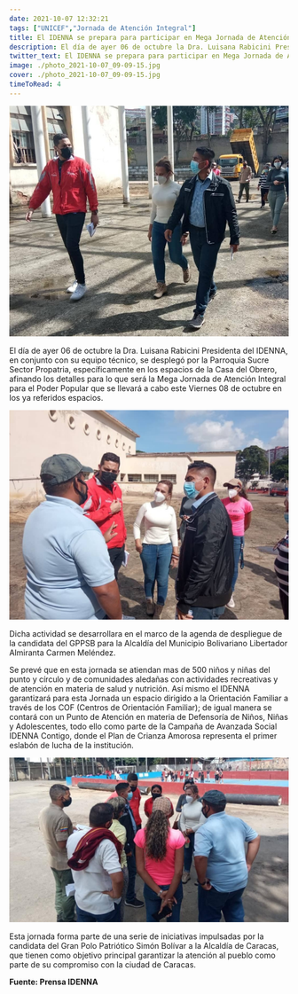 ```yaml
---
date: 2021-10-07 12:32:21
tags: ["UNICEF","Jornada de Atención Integral"] 
title: El IDENNA se prepara para participar en Mega Jornada de Atención Integral. 
description: El día de ayer 06 de octubre la Dra. Luisana Rabicini Presidenta del IDENNA, en conjunto con su equipo técnico, se desplegó por la Parroquia Sucre Sector Propatria, específicamente en los espacios de la Casa del Obrero
twitter_text: El IDENNA se prepara para participar en Mega Jornada de Atención Integral.
image: ./photo_2021-10-07_09-09-15.jpg
cover: ./photo_2021-10-07_09-09-15.jpg
timeToRead: 4
---
```


![IDENNA](./photo_2021-10-07_09-09-15.jpg)

El día de ayer 06 de octubre la Dra. Luisana Rabicini Presidenta del IDENNA, en conjunto con su equipo técnico, se desplegó por la Parroquia Sucre Sector Propatria, específicamente en los espacios de la Casa del Obrero, afinando los detalles para lo que será la Mega Jornada de Atención Integral para el Poder Popular que se llevará a cabo este Viernes 08 de octubre en los ya referidos espacios. 

![IDENNA-2](./photo_2021-10-07_09-09-16.jpg)

Dicha actividad se desarrollara en el marco de la agenda de despliegue de la candidata del GPPSB para la Alcaldía del Municipio Bolivariano Libertador Almiranta Carmen Meléndez.

Se prevé  que en esta jornada se atiendan mas de 500 niños y niñas del punto y círculo  y de comunidades aledañas con actividades recreativas y de atención en materia de salud y nutrición. Así mismo el IDENNA garantizará para esta Jornada un espacio dirigido a la Orientación Familiar a través de los COF (Centros de Orientación Familiar); de igual manera se contará con un Punto de Atención en materia de Defensoría de Niños, Niñas y Adolescentes, todo ello como parte de la Campaña de Avanzada Social IDENNA Contigo, donde el Plan de Crianza Amorosa representa el  primer eslabón  de lucha de la institución.

![IDENNA-3](./photo_2021-10-07_09-09-16-42323423523.jpg)

Esta jornada forma parte de una serie de iniciativas impulsadas por la candidata del Gran Polo Patriótico Simón Bolívar a la Alcaldía de Caracas, que tienen como objetivo principal garantizar la atención al pueblo como parte de su  compromiso con la ciudad de Caracas. 

**Fuente: Prensa IDENNA**
